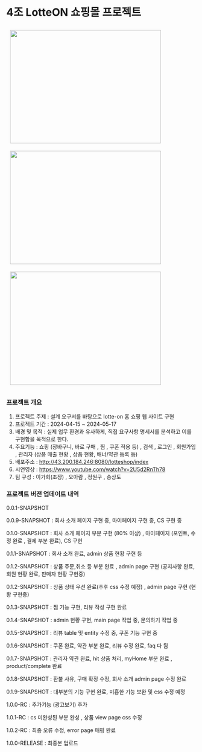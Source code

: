 # 4조 LotteON 쇼핑몰 프로젝트

<img src="https://github.com/ohaaram/lotteshop/assets/22510560/a69d2075-1a36-4262-9a0e-cd90576ec841" width="400" height="300" style="margin: 10px;">
<img src="https://github.com/ohaaram/lotteshop/assets/22510560/c7ac6530-e976-4c36-9424-6bc4854370a9" width="400" height="300" style="margin: 10px;">
<img src="https://github.com/ohaaram/lotteshop/assets/22510560/abc04875-472a-4e5b-bc24-964843a6827f" width="400" height="300" style="margin: 10px;">


### 프로젝트 개요
 1) 프로젝트 주제 : 설계 요구서를 바탕으로 lotte-on 홈 쇼핑 웹 사이트 구현
 2) 프로젝트 기간 : 2024-04-15 ~ 2024-05-17
 3) 배경 및 목적 : 실제 업무 환경과 유사하게, 직접 요구사항 명세서를 분석하고 이를 구현함을 목적으로 한다.
 4) 주요기능 : 쇼핑 (장바구니, 바로 구매 , 찜 , 쿠폰 적용 등) , 검색 , 로그인 , 회원가입 , 관리자 (상품 매출 현황 , 상품 현황, 배너/약관 등록 등)
 5) 배포주소 : http://43.200.184.246:8080/lotteshop/index
 6) 시연영상 : https://www.youtube.com/watch?v=2U5d2RnTh78
 7) 팀 구성 : 이가희(조장) , 오아람 , 정원구 , 송상도

### 프로젝트 버전 업데이트 내역
0.0.1-SNAPSHOT

0.0.9-SNAPSHOT : 회사 소개 페이지 구현 중, 마이페이지 구현 중, CS 구현 중

0.1.0-SNAPSHOT : 회사 소개 페이지 부분 구현 (80% 이상) , 마이페이지 (포인트, 수정 완료 , 결제 부분 완료), CS 구현

0.1.1-SNAPSHOT : 회사 소개 완료, admin 상품 현황 구현 등

0.1.2-SNAPSHOT : 상품 주문,취소 등 부분 완료 , admin page 구현 (공지사항 완료, 회원 현황 완료, 판매자 현황 구현중)

0.1.2-SNAPSHOT : 상품 상태 우선 완료(추후 css 수정 예정) , admin page 구현 (현황 구현중)

0.1.3-SNAPSHOT : 찜 기능 구현, 리뷰 작성 구현 완료

0.1.4-SNAPSHOT : admin 현황 구현, main page 작업 중, 문의하기 작업 중 

0.1.5-SNAPSHOT : 리뷰 table 및 entity 수정 중, 쿠폰 기능 구현 중

0.1.6-SNAPSHOT : 쿠폰 완료, 약관 부분 완료, 리뷰 수정 완료, faq 다 됨

0.1.7-SNAPSHOT : 관리자 약관 완료, hit 상품 처리, myHome 부분 완료 , product/complete 완료

0.1.8-SNAPSHOT : 환불 사유, 구매 확정 수정, 회사 소개 admin page 수정 완료

0.1.9-SNAPSHOT : 대부분의 기능 구현 완료, 미흡한 기능 보완 및 css 수정 예정

1.0.0-RC : 추가기능 (광고보기) 추가

1.0.1-RC : cs 미완성된 부분 완성 , 상품 view page css 수정

1.0.2-RC : 최종 오류 수정, error page 매핑 완료

1.0.0-RELEASE : 최종본 업로드




